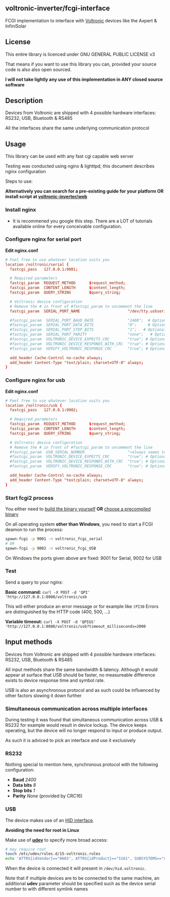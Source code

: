 ## voltronic-inverter/fcgi-interface
FCGI implementation to interface with [Voltronic](http://voltronicpower.com) devices like the Axpert &amp; InfiniSolar

## License
This entire library is licenced under GNU GENERAL PUBLIC LICENSE v3

That means if you want to use this library you can, provided your source code is also also open sourced.

**I will not take lightly any use of this implementation in ANY closed source software**

## Description
Devices from Voltronic are shipped with 4 possible hardware interfaces: RS232, USB, Bluetooth & RS485

All the interfaces share the same underlying communication protocol

## Usage
This library can be used with any fast cgi capable web server

Testing was conducted using nginx & lighttpd, this document describes nginx configuration

Steps to use:

**Alternatively you can search for a pre-existing guide for your platform OR install script at [voltronic-inverter/web](https://github.com/voltronic-inverter/web)**

### Install nginx
- It is recommened you google this step.  There are a LOT of tutorials available online for every conceivable configuration.

### Configure nginx for serial port

**Edit nginx.conf**
```conf
# Feel free to use whatever location suits you
location /voltronic/serial {
  fastcgi_pass   127.0.0.1:9001;

  # Required parameters
  fastcgi_param  REQUEST_METHOD      $request_method;
  fastcgi_param  CONTENT_LENGTH      $content_length;
  fastcgi_param  QUERY_STRING        $query_string;

  # Voltronic device configuration
  # Remove the # in front of #fastcgi_param to uncomment the line
  fastcgi_param  SERIAL_PORT_NAME                     "/dev/tty.usbserial";

  #fastcgi_param  SERIAL_PORT_BAUD_RATE               "2400";  # Optional, default: 2400
  #fastcgi_param  SERIAL_PORT_DATA_BITS               "8";     # Optional, default: 8
  #fastcgi_param  SERIAL_PORT_STOP_BITS               "1";   # Optional, default: 1
  #fastcgi_param  SERIAL_PORT_PARITY                  "none";   # Optional, default: none
  #fastcgi_param  VOLTRONIC_DEVICE_EXPECTS_CRC        "true"; # Optional, default: true
  #fastcgi_param  VOLTRONIC_DEVICE_RESPONDS_WITH_CRC  "true"; # Optional, default: true
  #fastcgi_param  VERIFY_VOLTRONIC_RESPONSE_CRC       "true"; # Optional, default: true

  add_header Cache-Control no-cache always;
  add_header Content-Type "text/plain; charset=UTF-8" always;
}
```

### Configure nginx for usb

**Edit nginx.conf**
```conf
# Feel free to use whatever location suits you
location /voltronic/usb {
  fastcgi_pass   127.0.0.1:9002;

  # Required parameters
  fastcgi_param  REQUEST_METHOD      $request_method;
  fastcgi_param  CONTENT_LENGTH      $content_length;
  fastcgi_param  QUERY_STRING        $query_string;

  # Voltronic device configuration
  # Remove the # in front of #fastcgi_param to uncomment the line
  #fastcgi_param  USB_SERIAL_NUMBER                   "<always seems to be empty>";  # optional
  #fastcgi_param  VOLTRONIC_DEVICE_EXPECTS_CRC        "true"; # Optional, default: true
  #fastcgi_param  VOLTRONIC_DEVICE_RESPONDS_WITH_CRC  "true"; # Optional, default: true
  #fastcgi_param  VERIFY_VOLTRONIC_RESPONSE_CRC       "true"; # Optional, default: true

  add_header Cache-Control no-cache always;
  add_header Content-Type "text/plain; charset=UTF-8" always;
}
```

### Start fcgi2 process
You either need to [build the binary yourself](https://github.com/voltronic-inverter/binaries/tree/master/build) **OR** [choose a precompiled binary](https://github.com/voltronic-inverter/binaries)

On all operating system **other than Windows**, you need to start a FCGI deamon to run the process:
```sh
spawn-fcgi -p 9001 -n voltronic_fcgi_serial
# OR
spawn-fcgi -p 9002 -n voltronic_fcgi_USB
```

On Windows the ports given above are fixed: 9001 for Serial, 9002 for USB

### Test
Send a query to your nginx:

**Basic command:**
`curl -X POST -d 'QPI' 'http://127.0.0.1:8080/voltronic/usb`

This will either produce an error message or for example like `(PI30`
Errors are distinguished by the HTTP code (400, 500, ...)

**Variable timeout:**
`curl -X POST -d 'QPIGS' 'http://127.0.0.1:8080/voltronic/usb?timeout_milliseconds=2000`

## Input methods
Devices from Voltronic are shipped with 4 possible hardware interfaces: RS232, USB, Bluetooth & RS485

All input methods share the same bandwidth & latency.
Although it would appear at surface that USB should be faster, no measureable difference exists to device response time and symbol rate.

USB is also an asynchronous protocol and as such could be influenced by other factors slowing it down further

### Simultaneous communication across multiple interfaces
During testing it was found that simultaneous communication across USB & RS232 for example would result in device lockup.
The device keeps operating, but the device will no longer respond to input or produce output.

As such it is adviced to pick an interface and use it exclusively

### RS232
Nothing special to mention here, synchronous protocol with the following configuration:
- **Baud** *2400*
- **Data bits** *8*
- **Stop bits** *1*
- **Parity** *None* (provided by CRC16)

### USB
The device makes use of an [HID interface](https://en.wikipedia.org/wiki/USB_human_interface_device_class).

**Avoiding the need for root in Linux**

Make use of [**udev**](https://wiki.debian.org/udev) to specify more broad access:

```bash
# may require root
touch /etc/udev﻿/rules.d/15-voltronic.rules
echo 'ATTRS{idVendor}=="0665", ATTRS{idProduct}=="5161", SUBSYSTEMS=="usb", ACTION=="add", MODE="0666", SYMLINK+="hid.voltronic"' > /etc/udev﻿/rules.d/15-voltronic.rules
```

When the device is connected it will present in `/dev/hid.voltronic`.

Note that if multiple devices are to be connected to the same machine, an additional **udev** parameter should be specified such as the device serial number to with different symlink names
